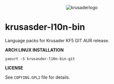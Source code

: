 
<p align="center">
  <img src="https://upload.wikimedia.org/wikipedia/commons/1/13/128-user-krusader.png" alt="krusaderlogo"/>
</p> 

# krusasder-l10n-bin

Language packs for Krusader KF5 GIT AUR release.

**ARCH LINUX INSTALLATION**

    yaourt -S krusasder-l10n-bin-git

**LICENSE**

See `COPYING.GPL2` file for details.

